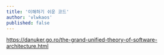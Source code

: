 ```yaml
---
title: '이해하기 쉬운 코드'
author: 'vlwkaos'
published: false
---
```


https://danuker.go.ro/the-grand-unified-theory-of-software-architecture.html

